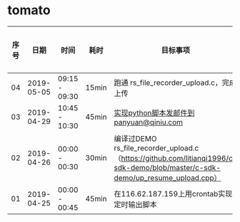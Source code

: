 # tomato

|序号|日期|时间|耗时|目标事项|完成与否|备注 / 原因|
|-|-|-|-|-|-|-|
|04|2019-05-05|09:15 - 09:30|15min|跑通 rs_file_recorder_upload.c，完成上传|是|Qiniu_Zero(putPolicy)；注意声明putPolicy后加上这句话|
|03|2019-04-29|10:45 - 10:30|45min|实现python脚本发邮件到panyuan@qiniu.com|是|curl -XPOST https://morse.qiniu.io/api/notification/send/mail -H "Content-Type:application/json" -H "Client-Id:xxx" -d '{"content": "11", "to": ["panyuan@qiniu.com"], "uid": 0, "subject": ""}' -v|
|02|2019-04-26|00:00 - 00:30|30min|编译过DEMO rs_file_recorder_upload.c（https://github.com/litianqi1996/c-sdk-demo/blob/master/c-sdk-demo/up_resume_upload.cpp）|是|ld: symbol(s) not found for architecture x86_64；_strdup => strdup；记录于https://github.com/peteryuanpan/qdemo/blob/master/Kodo/recordUpload/rs_file_recorder_upload.c|
|01|2019-04-25|00:00 - 00:45|45min|在116.62.187.159上用crontab实现定时输出脚本|是|被nano命令保存给卡住了进度；已知晓nano命令如何保存；2019-04-29 10:30 已完成；crontab -l => */1 * * * * sh /root/panyuan/1.sh|
